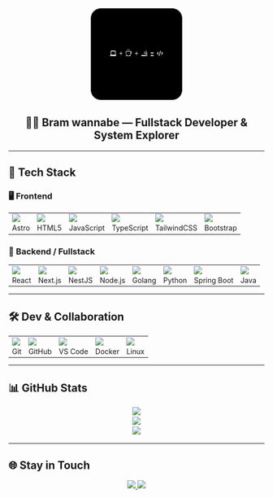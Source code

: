 <div align="center">
  <img src="gambar3.png" alt="Gambar Profil" height="180"/>
  <h2>🧑‍💻 Bram wannabe — Fullstack Developer & System Explorer</h2>
</div>

---

## 🚀 Tech Stack

### 🖥️ Frontend
<table align="center">
  <tr>
    <td><img src="https://cdn.simpleicons.org/astro/white" height="40"/><br/>Astro</td>
    <td><img src="https://cdn.simpleicons.org/html5/E34F26" height="40"/><br/>HTML5</td>
    <td><img src="https://cdn.simpleicons.org/javascript/F7DF1E" height="40"/><br/>JavaScript</td>
    <td><img src="https://cdn.simpleicons.org/typescript/3178C6" height="40"/><br/>TypeScript</td>
    <td><img src="https://cdn.simpleicons.org/tailwindcss/38BDF8" height="40"/><br/>TailwindCSS</td>
    <td><img src="https://cdn.simpleicons.org/bootstrap/7952B3" height="40"/><br/>Bootstrap</td>
  </tr>
</table>

### 🧠 Backend / Fullstack
<table align="center">
  <tr>
    <td><img src="https://cdn.simpleicons.org/react/61DAFB" height="40"/><br/>React</td>
    <td><img src="https://cdn.simpleicons.org/nextdotjs/white" height="40"/><br/>Next.js</td>
    <td><img src="https://cdn.simpleicons.org/nestjs/E0234E" height="40"/><br/>NestJS</td>
    <td><img src="https://cdn.simpleicons.org/node.js/339933" height="40"/><br/>Node.js</td>
    <td><img src="https://cdn.simpleicons.org/go/00ADD8" height="40"/><br/>Golang</td>
    <td><img src="https://cdn.simpleicons.org/python/3776AB" height="40"/><br/>Python</td>
    <td><img src="https://cdn.simpleicons.org/springboot/6DB33F" height="40"/><br/>Spring Boot</td>
    <td><img src="https://cdn.simpleicons.org/java" height="40"/><br/>Java</td>
  </tr>
</table>

---

## 🛠️ Dev & Collaboration
<table align="center">
  <tr>
    <td><img src="https://cdn.simpleicons.org/git/F05032" height="40"/><br/>Git</td>
    <td><img src="https://cdn.simpleicons.org/github/white" height="40"/><br/>GitHub</td>
    <td><img src="https://cdn.simpleicons.org/visualstudiocode/007ACC" height="40"/><br/>VS Code</td>
    <td><img src="https://cdn.simpleicons.org/docker/2496ED" height="40"/><br/>Docker</td>
    <td><img src="https://cdn.simpleicons.org/linux/FCC624" height="40"/><br/>Linux</td>
  </tr>
</table>


---

## 📊 GitHub Stats

<p align="center">
  <img src="https://github-readme-stats.vercel.app/api/top-langs/?username=bramahimm&layout=compact&theme=onedark" />
  <br/>
  <img src="https://streak-stats.demolab.com?user=bramahimm&theme=onedark" />
  <br/>
  <img src="https://github-readme-stats.vercel.app/api?username=bramahimm&show_icons=true&theme=onedark" />
</p>

---

## 🌐 Stay in Touch

<p align="center">
  <a href="mailto:vrim.dev@proton.me">
    <img src="https://img.shields.io/badge/Email-D14836?style=flat&logo=gmail&logoColor=white" />
  </a>
  <a href="https://linkedin.com/in/bramahimm" target="_blank">
    <img src="https://img.shields.io/badge/LinkedIn-0077B5?style=flat&logo=linkedin&logoColor=white" />
  </a>
</p>
